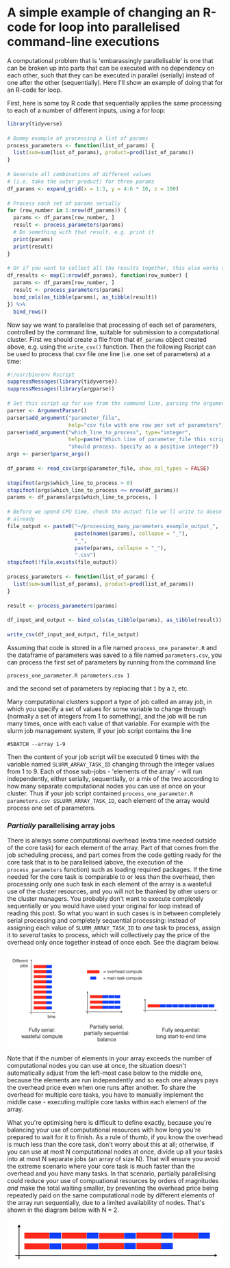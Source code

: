 # A simple example of changing an R-code for loop into parallelised command-line executions

A computational problem that is 'embarassingly parallelisable' is one that can be broken up into parts that can be executed with no dependency on each other, such that they can be executed in parallel (serially) instead of one after the other (sequentially).
Here I'll show an example of doing that for an R-code for loop.

First, here is some toy R code that sequentially applies the same processing to each of a number of different inputs, using a for loop:
```r
library(tidyverse)

# Dummy example of processing a list of params
process_parameters <- function(list_of_params) {
  list(sum=sum(list_of_params), product=prod(list_of_params))
}

# Generate all combinations of different values
# (i.e. take the outer product) for three params 
df_params <- expand_grid(x = 1:3, y = 4:6 * 10, z = 100)

# Process each set of params serially
for (row_number in 1:nrow(df_params)) {
  params <- df_params[row_number, ]
  result <- process_parameters(params)
  # Do something with that result, e.g. print it
  print(params)
  print(result)
}

# Or if you want to collect all the results together, this also works sequentially
df_results <- map(1:nrow(df_params), function(row_number) {
  params <- df_params[row_number, ]
  result <- process_parameters(params)
  bind_cols(as_tibble(params), as_tibble(result))
}) %>%
  bind_rows()
```

Now say we want to parallelise that processing of each set of parameters, controlled by the command line, suitable for submission to a computational cluster.
First we should create a file from that `df_params` object created above, e.g. using the `write_csv()` function.
Then the following Rscript can be used to process that csv file one line (i.e. one set of parameters) at a time:

```r
#!/usr/bin/env Rscript 
suppressMessages(library(tidyverse))
suppressMessages(library(argparse))

# Set this script up for use from the command line, parsing the arguments
parser <- ArgumentParser()
parser$add_argument("parameter_file",
                    help="csv file with one row per set of parameters")
parser$add_argument("which_line_to_process", type="integer",
                    help=paste("Which line of parameter_file this script",
                    "should process. Specify as a positive integer"))
args <- parser$parse_args()

df_params <- read_csv(args$parameter_file, show_col_types = FALSE)

stopifnot(args$which_line_to_process > 0)
stopifnot(args$which_line_to_process <= nrow(df_params))
params <- df_params[args$which_line_to_process, ]

# Before we spend CPU time, check the output file we'll write to doesn't exist
# already
file_output <- paste0("~/processing_many_parameters_example_output_",
                      paste(names(params), collapse = "_"),
                      "_",
                      paste(params, collapse = "_"),
                      ".csv")
stopifnot(!file.exists(file_output))

process_parameters <- function(list_of_params) {
  list(sum=sum(list_of_params), product=prod(list_of_params))
}

result <- process_parameters(params)

df_input_and_output <- bind_cols(as_tibble(params), as_tibble(result))

write_csv(df_input_and_output, file_output)
```
Assuming that code is stored in a file named `process_one_parameter.R` and the dataframe of parameters was saved to a file named `parameters.csv`, you can process the first set of parameters by running from the command line
```shell
process_one_parameter.R parameters.csv 1
```
and the second set of parameters by replacing that `1` by a `2`, etc.

Many computational clusters support a type of job called an array job, in which you specify a set of values for some variable to change through (normally a set of integers from 1 to something), and the job will be run many times, once with each value of that variable.
For example with the slurm job management system, if your job script contains the line
```
#SBATCH --array 1-9
```
Then the content of your job script will be executed 9 times with the variable named `SLURM_ARRAY_TASK_ID` changing through the integer values from 1 to 9.
Each of those sub-jobs - 'elements of the array' - will run independently, either serially, sequentially, or a mix of the two according to how many separate computational nodes you can use at once on your cluster.
Thus if your job script contained `process_one_parameter.R parameters.csv $SLURM_ARRAY_TASK_ID`, each element of the array would process one set of parameters.

### _Partially_ parallelising array jobs

There is always some computational overhead (extra time needed outside of the core task) for each element of the array. 
Part of that comes from the job scheduling process, and part comes from the code getting ready for the core task that is to be parallelised (above, the execution of the `process_parameters` function) such as loading required packages.
If the time needed for the core task is comparable to or less than the overhead, then processing only one such task in each element of the array is a wasteful use of the cluster resources, and you will not be thanked by other users or the cluster managers.
You probably don't want to execute completely sequentially or you would have used your original for loop instead of reading this post.
So what you want in such cases is in between completely serial processing and completely sequential processing: instead of assigning each value of `SLURM_ARRAY_TASK_ID` to _one_ task to process, assign it to _several_ tasks to process, which will collectively pay the price of the overhead only once together instead of once each.
See the diagram below.

![](partially_serial_partially_sequential_parallelisation_diagram.png)

Note that if the number of elements in your array exceeds the number of computational nodes you can use at once, the situation doesn't automatically adjust from the left-most case below to the middle one, because the elements are run independently and so each one always pays the overhead price even when one runs after another.
To share the overhead for multiple core tasks, you have to manually implement the middle case - executing multiple core tasks within each element of the array.

What you're optimising here is difficult to define exactly, because you're balancing your use of computational resources with how long you're prepared to wait for it to finish.
As a rule of thumb, if you know the overhead is much less than the core task, don't worry about this at all; otherwise, if you can use at most N computational nodes at once, divide up all your tasks into at most N separate jobs (an array of size N).
That will ensure you avoid the extreme scenario where your core task is much faster than the overhead and you have many tasks.
In that scenario, partially parallelising could reduce your use of compuational resources by orders of magnitudes _and_ make the total waiting smaller, by preventing the overhead price being repeatedly paid on the same computational node by different elements of the array run sequentially, due to a limited availability of nodes.
That's shown in the diagram below with N = 2.

![](partially_serial_partially_sequential_parallelisation_diagram_2.png)
